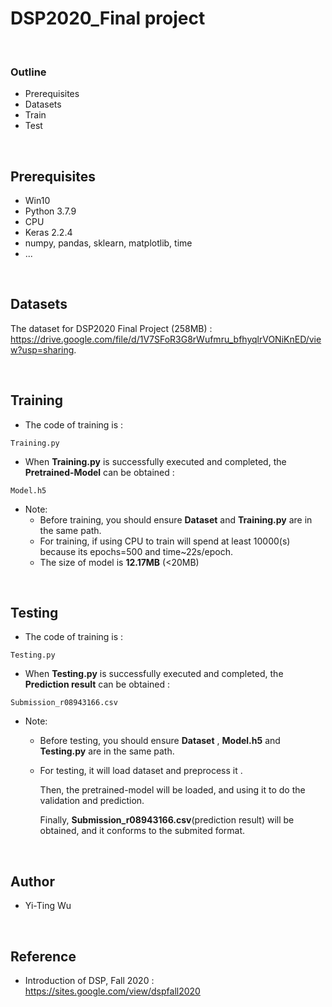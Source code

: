 # DSP2020_Final project

&nbsp;

### Outline
- Prerequisites
- Datasets
- Train
- Test

&nbsp;

## Prerequisites
- Win10
- Python 3.7.9
- CPU
- Keras 2.2.4
- numpy, pandas, sklearn, matplotlib, time
- ...

&nbsp;

## Datasets
The dataset for DSP2020 Final Project (258MB) : https://drive.google.com/file/d/1V7SFoR3G8rWufmru_bfhyqlrVONiKnED/view?usp=sharing. 

&nbsp;

## Training 
- The code of training is : 
```
Training.py
```

- When **Training.py** is successfully executed and completed, the **Pretrained-Model** can be obtained :
```
Model.h5
```

- Note:
  * Before training, you should ensure **Dataset** and **Training.py** are in the same path.
  * For training, if using CPU to train will spend at least 10000(s) because its epochs=500 and time~22s/epoch.
  * The size of model is **12.17MB** (<20MB)

&nbsp;

## Testing
- The code of training is : 
```
Testing.py
```

- When **Testing.py** is successfully executed and completed, the **Prediction result** can be obtained :
```
Submission_r08943166.csv
```

- Note:
  * Before testing, you should ensure **Dataset** , **Model.h5** and **Testing.py** are in the same path.
  * For testing, it will load dataset and preprocess it .
    
    Then, the pretrained-model will be loaded, and using it to do the validation and prediction.
    
    Finally, **Submission_r08943166.csv**(prediction result) will be obtained, and it conforms to the submited format.

&nbsp;

## Author
- Yi-Ting Wu

&nbsp;

## Reference
- Introduction of DSP, Fall 2020 : https://sites.google.com/view/dspfall2020
